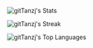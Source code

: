 ![gitTanzj's Stats](https://github-readme-stats.vercel.app/api?username=gitTanzj&theme=nord&show_icons=true&hide_border=true&count_private=true)

![gitTanzj's Streak](https://github-readme-streak-stats.herokuapp.com/?user=gitTanzj&theme=nord&hide_border=true)

![gitTanzj's Top Languages](https://github-readme-stats.vercel.app/api/top-langs/?username=gitTanzj&theme=nord&show_icons=true&hide_border=true&layout=compact)
